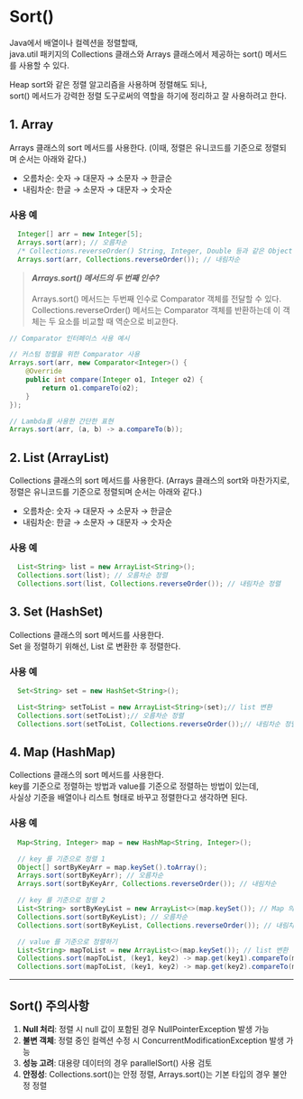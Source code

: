# Sort()

Java에서 배열이나 컬렉션을 정렬할때, <br>
java.util 패키지의 Collections 클래스와 Arrays 클래스에서 제공하는 sort() 메서드를 사용할 수 있다. <br>

Heap sort와 같은 정렬 알고리즘을 사용하며 정렬해도 되나, <br>
sort() 메서드가 강력한 정렬 도구로써의 역할을 하기에 정리하고 잘 사용하려고 한다. <br>

## 1. Array

Arrays 클래스의 sort 메서드를 사용한다. (이때, 정렬은 유니코드를 기준으로 정렬되며 순서는 아래와 같다.)

+ 오름차순: 숫자 → 대문자 → 소문자 → 한글순
+ 내림차순: 한글 → 소문자 → 대문자 → 숫자순

### 사용 예

```java
  Integer[] arr = new Integer[5];
  Arrays.sort(arr); // 오름차순
  /* Collections.reverseOrder() String, Integer, Double 등과 같은 Object 타입에 사용가능 (기본 타입엔 박싱과정 필요) */
  Arrays.sort(arr, Collections.reverseOrder()); // 내림차순
```

> ***Arrays.sort() 메서드의 두 번째 인수?*** <br><br>
> Arrays.sort() 메서드는 두번째 인수로 Comparator 객체를 전달할 수 있다. <br>
> Collections.reverseOrder() 메서드는 Comparator 객체를 반환하는데 이 객체는 두 요소를 비교할 때 역순으로 비교한다.

```java
// Comparator 인터페이스 사용 예시

// 커스텀 정렬을 위한 Comparator 사용
Arrays.sort(arr, new Comparator<Integer>() {
    @Override
    public int compare(Integer o1, Integer o2) {
        return o1.compareTo(o2);
    }
});

// Lambda를 사용한 간단한 표현
Arrays.sort(arr, (a, b) -> a.compareTo(b));
```

## 2. List (ArrayList)

Collections 클래스의 sort 메서드를 사용한다. (Arrays 클래스의 sort와 마찬가지로, 정렬은 유니코드를 기준으로 정렬되며 순서는 아래와 같다.)

+ 오름차순: 숫자 → 대문자 → 소문자 → 한글순
+ 내림차순: 한글 → 소문자 → 대문자 → 숫자순

### 사용 예

```java
  List<String> list = new ArrayList<String>();
  Collections.sort(list); // 오름차순 정렬
  Collections.sort(list, Collections.reverseOrder()); // 내림차순 정렬
```

## 3. Set (HashSet)

Collections 클래스의 sort 메서드를 사용한다. <br>
Set 을 정렬하기 위해선, List 로 변환한 후 정렬한다.

### 사용 예

```java
  Set<String> set = new HashSet<String>();

  List<String> setToList = new ArrayList<String>(set);// list 변환
  Collections.sort(setToList);// 오름차순 정렬
  Collections.sort(setToList, Collections.reverseOrder());// 내림차순 정렬
```

## 4. Map (HashMap)

Collections 클래스의 sort 메서드를 사용한다. <br>
key를 기준으로 정렬하는 방법과 value를 기준으로 정렬하는 방법이 있는데, <br>
사실상 기준을 배열이나 리스트 형태로 바꾸고 정렬한다고 생각하면 된다.

### 사용 예

```java
  Map<String, Integer> map = new HashMap<String, Integer>();

  // key 를 기준으로 정렬 1
  Object[] sortByKeyArr = map.keySet().toArray();
  Arrays.sort(sortByKeyArr); // 오름차순
  Arrays.sort(sortByKeyArr, Collections.reverseOrder()); // 내림차순

  // key 를 기준으로 정렬 2
  List<String> sortByKeyList = new ArrayList<>(map.keySet()); // Map 의 Key 를 List 로
  Collections.sort(sortByKeyList); // 오름차순
  Collections.sort(sortByKeyList, Collections.reverseOrder()); // 내림차순

  // value 를 기준으로 정렬하기
  List<String> mapToList = new ArrayList<>(map.keySet()); // list 변환
  Collections.sort(mapToList, (key1, key2) -> map.get(key1).compareTo(map.get(key2))); // 오름차순
  Collections.sort(mapToList, (key1, key2) -> map.get(key2).compareTo(map.get(key1))); // 내림차순
```

<hr>

## Sort() 주의사항

1. **Null 처리**: 정렬 시 null 값이 포함된 경우 NullPointerException 발생 가능
2. **불변 객체**: 정렬 중인 컬렉션 수정 시 ConcurrentModificationException 발생 가능
3. **성능 고려**: 대용량 데이터의 경우 parallelSort() 사용 검토
4. **안정성**: Collections.sort()는 안정 정렬, Arrays.sort()는 기본 타입의 경우 불안정 정렬
